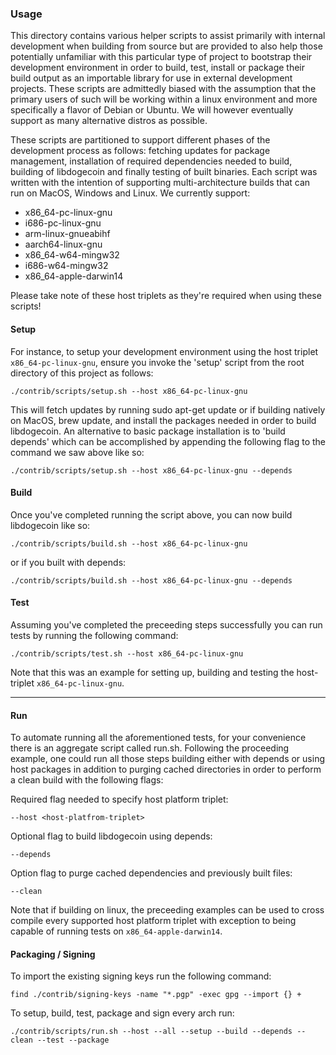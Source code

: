 ### Usage

This directory contains various helper scripts to assist primarily with internal development when building from source but are provided to also help those potentially unfamiliar with this particular type of project to bootstrap their development environment in order to build, test, install or package their build output as an importable library for use in external development projects. These scripts are admittedly biased with the assumption that the primary users of such will be working within a linux environment and more specifically a flavor of Debian or Ubuntu. We will however eventually support as many alternative distros as possible.

These scripts are partitioned to support different phases of the development process as follows: fetching updates for package management, installation of required dependencies needed to build, building of libdogecoin and finally testing of built binaries. Each script was written with the intention of supporting multi-architecture builds that can run on MacOS, Windows and Linux. We currently support:

 - x86_64-pc-linux-gnu
 - i686-pc-linux-gnu
 - arm-linux-gnueabihf
 - aarch64-linux-gnu
 - x86_64-w64-mingw32
 - i686-w64-mingw32
 - x86_64-apple-darwin14

Please take note of these host triplets as they're required when using these scripts!

#### Setup

For instance, to setup your development environment using the host triplet `x86_64-pc-linux-gnu`, ensure you invoke the 'setup' script from the root directory of this project as follows:

```
./contrib/scripts/setup.sh --host x86_64-pc-linux-gnu
```

This will fetch updates by running sudo apt-get update or if building natively on MacOS, brew update, and install the packages needed in order to build libdogecoin. An alternative to basic package installation is to 'build depends' which can be accomplished by appending the following flag to the command we saw above like so:

```
./contrib/scripts/setup.sh --host x86_64-pc-linux-gnu --depends
```

#### Build

Once you've completed running the script above, you can now build libdogecoin like so:
```
./contrib/scripts/build.sh --host x86_64-pc-linux-gnu
```
or if you built with depends:

```
./contrib/scripts/build.sh --host x86_64-pc-linux-gnu --depends
```

#### Test

Assuming you've completed the preceeding steps successfully you can run tests by running the following command:
```
./contrib/scripts/test.sh --host x86_64-pc-linux-gnu
```

Note that this was an example for setting up, building and testing the host-triplet `x86_64-pc-linux-gnu`.

-----------

#### Run

To automate running all the aforementioned tests, for your convenience there is an aggregate script called run.sh. Following the proceeding example, one could run all those steps building either with depends or using host packages in addition to purging cached directories in order to perform a clean build with the following flags:

Required flag needed to specify host platform triplet:
```
--host <host-platfrom-triplet>
```

Optional flag to build libdogecoin using depends:

```
--depends
```

Option flag to purge cached dependencies and previously built files:

```
--clean
```

Note that if building on linux, the preceeding examples can be used to cross compile every supported host platform triplet with exception to being capable of running tests on `x86_64-apple-darwin14`.

#### Packaging / Signing 

To import the existing signing keys run the following command:

```
find ./contrib/signing-keys -name "*.pgp" -exec gpg --import {} +
```

To setup, build, test, package and sign every arch run:

```
./contrib/scripts/run.sh --host --all --setup --build --depends --clean --test --package
```
